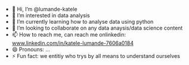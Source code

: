 - 👋 Hi, I’m @lumande-katele
- 👀 I’m interested in data analysis
- 🌱 I’m currently learning how to analyse data using python
- 💞️ I’m looking to collaborate on any data anaysis/data science content
- 📫 How to reach me, can reach me onlinkedin: www.linkedin.com/in/katele-lumande-7606a0184
- 😄 Pronouns: ...
- ⚡ Fun fact: we entitiy who trys by all means to understand ourselves

<!---
lumande-katele/lumande-katele is a ✨ special ✨ repository because its `README.md` (this file) appears on your GitHub profile.
You can click the Preview link to take a look at your changes.
--->
